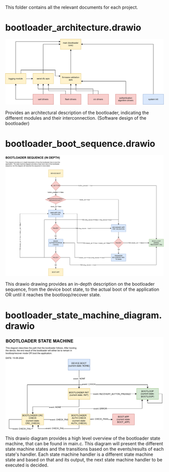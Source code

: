 This folder contains all the relevant documents for each project.

# bootloader_architecture.drawio
![Bootloader Architecture](bootloader_architecture.drawio.svg)

Provides an architectural description of the bootloader, indicating the different modules and their interconnection. (Software design of the bootloader)

# bootloader_boot_sequence.drawio
![Bootloader sequence](bootloader_boot_sequence.drawio.svg)

This drawio drawing provides an in-depth description on the bootloader sequence, from the device boot state, to the actual boot of the application OR until it reaches the bootloop/recover state.

# bootloader_state_machine_diagram.drawio
![Bootloader state machine](bootloader_state_machine_diagram.drawio.svg)

This drawio diagram provides a high level overview of the bootloader state machine, that can be found in main.c.
This diagram will present the different state machine states and the transitions based on the events/results of each state's handler. Each state machine handler is a different state machine state and based on that and its output, the next state machine handler to be executed is decided.